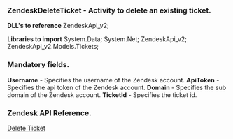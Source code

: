 ﻿
### ZendeskDeleteTicket - Activity to delete an existing ticket.

**DLL's to reference**
ZendeskApi_v2;

**Libraries to import**
System.Data;
System.Net;
ZendeskApi_v2;
ZendeskApi_v2.Models.Tickets;

### Mandatory fields.
**Username** - Specifies the username of the Zendesk account.
**ApiToken** - Specifies the api token of the Zendesk account.
**Domain** - Specifies the sub domain of the Zendesk account.
**TicketId** - Specifies the ticket id.

### Zendesk API Reference.

[Delete Ticket](https://developer.zendesk.com/rest_api/docs/support/tickets#delete-ticket)